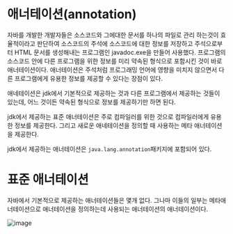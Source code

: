 # 애너테이션(annotation)

자바를 개발한 개발자들은 소스코드와 그에대한 문서를 하나의 파일로 관리 하는것이 효율적이라고 판단하여 소스코드의 주석에 소스코드에 대한 정보를 저장하고 주석으로부터 HTML 문서를 생성해내는 프로그램인 javadoc.exe을 만들어 사용했다.
프로그램의 소스코드 안에 다른 프로그램을 위한 정보를 미리 약속된 형식으로 포함시킨 것이 바로 애너테이션이다.
애너테이션은 주석처럼 프로그래밍 언어에 영향을 미치지 않으면서 다른 프로그램에게 유용한 정보를 제공할 수 있다는 장점이 있다.

애네테이션은 jdk에서 기본적으로 제공하는 것과 다른 프로그램에서 제공하는 것들이 있는데, 어느 것이든 약속된 형식으로 정보를 제공하기만 하면 된다.

jdk에서 제공하는 표준 애너테이션은 주로 컴파일러를 위한 것으로 컴파일러에게 유용한 정보를 제공한다. 그리고 새로운 애네테이션을 정의할 때 사용하는 메타 애너테이션을 제공한다.

jdk에서 제공하는 애너테이션은 ```java.lang.annotation```패키지에 포함되어 있다.

# 표준 애너테이션

자바에서 기본적으로 제공하는 애너테이션들은 몇개 없다. 그나마 이들의 일부는 메타애너테이션으로 애너테이션을 정의하는데 사용되는 애너테이션의 애너테이션이다.

![image](https://user-images.githubusercontent.com/65898555/182267270-6bd1edd0-5e9e-42c2-96b3-437caf0806fc.png)

